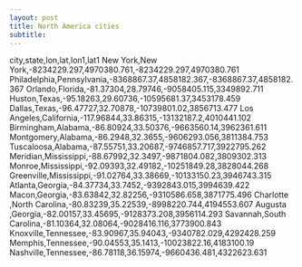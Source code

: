 ```yaml
---
layout: post
title: North America cities
subtitle: 
---
```


city,state,lon,lat,lon1,lat1
New York,New York,-8234229.297,4970380.761,-8234229.297,4970380.761
Philadelphia,Pennsylvania,-8368867.37,4858182.367,-8368867.37,4858182.367
Orlando,Florida,-81.37304,28.79746,-9058405.115,3349892.711
Huston,Texas,-95.18263,29.60736,-10595681.37,3453178.459
Dallas,Texas,-96.47727,32.70878,-10739801.02,3856713.477
Los Angeles,California,-117.96844,33.86315,-13132187.2,4010441.102
Birmingham,Alabama,-86.80924,33.50376,-9663560.14,3962361.611
Montgomery,Alabama,-86.2948,32.3655,-9606293.056,3811384.753
Tuscaloosa,Alabama,-87.55751,33.20687,-9746857.717,3922795.262
Meridian,Mississippi,-88.67992,32.3497,-9871804.082,3809302.313
Monroe,Mississippi,-92.09393,32.49182,-10251849.28,3828044.268
Greenville,Mississippi,-91.02764,33.38669,-10133150.23,3946743.315
Atlanta,Georgia,-84.37734,33.7452,-9392843.015,3994639.422
Macon,Georgia,-83.63842,32.82256,-9310586.658,3871775.496
Charlotte ,North Carolina,-80.83239,35.22539,-8998220.744,4194553.607
Augusta ,Georgia,-82.00157,33.45695,-9128373.208,3956114.293
Savannah,South Carolina,-81.10364,32.08064,-9028416.116,3773900.843
Knoxville,Tennessee,-83.90967,35.94043,-9340782.029,4292428.259
Memphis,Tennessee,-90.04553,35.1413,-10023822.16,4183100.19
Nashville,Tennessee,-86.78118,36.15974,-9660436.481,4322623.631
